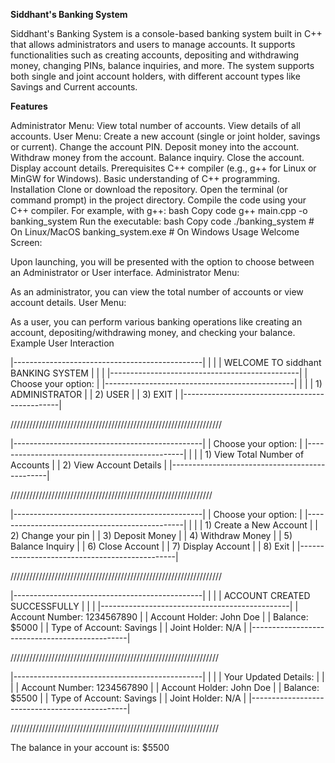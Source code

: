 **Siddhant's Banking System**

Siddhant's Banking System is a console-based banking system built in C++ that allows administrators and users to manage accounts. It supports functionalities such as creating accounts, depositing and withdrawing money, changing PINs, balance inquiries, and more. The system supports both single and joint account holders, with different account types like Savings and Current accounts.

**Features**

Administrator Menu:
View total number of accounts.
View details of all accounts.
User Menu:
Create a new account (single or joint holder, savings or current).
Change the account PIN.
Deposit money into the account.
Withdraw money from the account.
Balance inquiry.
Close the account.
Display account details.
Prerequisites
C++ compiler (e.g., g++ for Linux or MinGW for Windows).
Basic understanding of C++ programming.
Installation
Clone or download the repository.
Open the terminal (or command prompt) in the project directory.
Compile the code using your C++ compiler. For example, with g++:
bash
Copy code
g++ main.cpp -o banking_system
Run the executable:
bash
Copy code
./banking_system  # On Linux/MacOS
banking_system.exe  # On Windows
Usage
Welcome Screen:

Upon launching, you will be presented with the option to choose between an Administrator or User interface.
Administrator Menu:

As an administrator, you can view the total number of accounts or view account details.
User Menu:

As a user, you can perform various banking operations like creating an account, depositing/withdrawing money, and checking your balance.
Example User Interaction



|-----------------------------------------------|
|                                               |
|     WELCOME TO siddhant BANKING SYSTEM        |
|                                               |
|-----------------------------------------------|
|     Choose your option:                       |
|-----------------------------------------------|
|                                               |
|     1) ADMINISTRATOR                          |
|     2) USER                                   |
|     3) EXIT                                   |
|-----------------------------------------------|


///////////////////////////////////////////////////////////////////


|-----------------------------------------------|
|   Choose your option:                         |
|-----------------------------------------------|
|                                               |
|     1) View Total Number of Accounts          |
|     2) View Account Details                   |
|-----------------------------------------------|


////////////////////////////////////////////////////////////////

|-----------------------------------------------|
|   Choose your option:                         |
|-----------------------------------------------|
|                                               |
|     1) Create a New Account                   |
|     2) Change your pin                        |
|     3) Deposit Money                          |
|     4) Withdraw Money                         |
|     5) Balance Inquiry                        |
|     6) Close Account                          |
|     7) Display Account                        |
|     8) Exit                                   |
|-----------------------------------------------|

///////////////////////////////////////////////////////////////////


|-----------------------------------------------|
|                                               |
|     ACCOUNT CREATED SUCCESSFULLY              |
|                                               |
|-----------------------------------------------|
|     Account Number: 1234567890                |
|     Account Holder: John Doe                  |
|     Balance: $5000                            |
|     Type of Account: Savings                  |
|     Joint Holder: N/A                         |
|-----------------------------------------------|


//////////////////////////////////////////////////////////////////


|-----------------------------------------------|
|                                               |
|     Your Updated Details:                     |
|                                               |
|     Account Number: 1234567890                |
|     Account Holder: John Doe                  |
|     Balance: $5500                            |
|     Type of Account: Savings                  |
|     Joint Holder: N/A                         |
|-----------------------------------------------|


//////////////////////////////////////////////////////////////////



The balance in your account is: $5500
